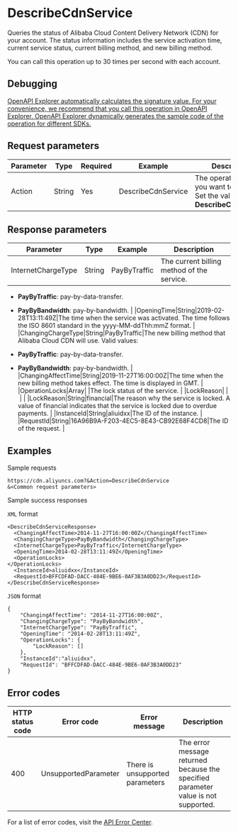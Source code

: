 # DescribeCdnService

Queries the status of Alibaba Cloud Content Delivery Network \(CDN\) for your account. The status information includes the service activation time, current service status, current billing method, and new billing method.

You can call this operation up to 30 times per second with each account.

## Debugging

[OpenAPI Explorer automatically calculates the signature value. For your convenience, we recommend that you call this operation in OpenAPI Explorer. OpenAPI Explorer dynamically generates the sample code of the operation for different SDKs.](https://api.aliyun.com/#product=Cdn&api=DescribeCdnService&type=RPC&version=2018-05-10)

## Request parameters

|Parameter|Type|Required|Example|Description|
|---------|----|--------|-------|-----------|
|Action|String|Yes|DescribeCdnService|The operation that you want to perform. Set the value to **DescribeCdnService**. |

## Response parameters

|Parameter|Type|Example|Description|
|---------|----|-------|-----------|
|InternetChargeType|String|PayByTraffic|The current billing method of the service.

-   **PayByTraffic**: pay-by-data-transfer.
-   **PayByBandwidth**: pay-by-bandwidth. |
|OpeningTime|String|2019-02-28T13:11:49Z|The time when the service was activated. The time follows the ISO 8601 standard in the yyyy-MM-ddThh:mmZ format. |
|ChangingChargeType|String|PayByTraffic|The new billing method that Alibaba Cloud CDN will use. Valid values:

-   **PayByTraffic**: pay-by-data-transfer.
-   **PayByBandwidth**: pay-by-bandwidth. |
|ChangingAffectTime|String|2019-11-27T16:00:00Z|The time when the new billing method takes effect. The time is displayed in GMT. |
|OperationLocks|Array| |The lock status of the service. |
|LockReason| | | |
|LockReason|String|financial|The reason why the service is locked. A value of financial indicates that the service is locked due to overdue payments. |
|InstanceId|String|aliuidxx|The ID of the instance. |
|RequestId|String|16A96B9A-F203-4EC5-8E43-CB92E68F4CD8|The ID of the request. |

## Examples

Sample requests

```
https://cdn.aliyuncs.com?&Action=DescribeCdnService
&<Common request parameters>
```

Sample success responses

`XML` format

```
<DescribeCdnServiceResponse>
  <ChangingAffectTime>2014-11-27T16:00:00Z</ChangingAffectTime>
  <ChangingChargeType>PayByBandwidth</ChangingChargeType>
  <InternetChargeType>PayByTraffic</InternetChargeType>
  <OpeningTime>2014-02-28T13:11:49Z</OpeningTime>
  <OperationLocks>
</OperationLocks>
  <InstanceId>aliuidxx</InstanceId>
  <RequestId>BFFCDFAD-DACC-484E-9BE6-0AF3B3A0DD23</RequestId>
</DescribeCdnServiceResponse>
```

`JSON` format

```
{
    "ChangingAffectTime": "2014-11-27T16:00:00Z",
    "ChangingChargeType": "PayByBandwidth",
    "InternetChargeType": "PayByTraffic",
    "OpeningTime": "2014-02-28T13:11:49Z",
    "OperationLocks": {
        "LockReason": []
    },
    "InstanceId":"aliuidxx",
    "RequestId": "BFFCDFAD-DACC-484E-9BE6-0AF3B3A0DD23"
}
```

## Error codes

|HTTP status code|Error code|Error message|Description|
|----------------|----------|-------------|-----------|
|400|UnsupportedParameter|There is unsupported parameters|The error message returned because the specified parameter value is not supported.|

For a list of error codes, visit the [API Error Center](https://error-center.alibabacloud.com/status/product/Cdn).

